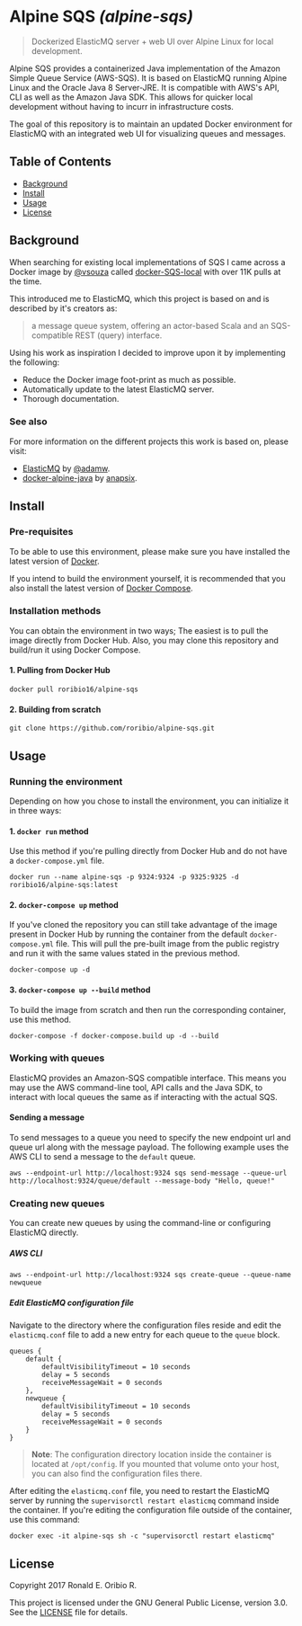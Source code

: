 # Alpine SQS _(alpine-sqs)_

> Dockerized ElasticMQ server + web UI over Alpine Linux for local development.

Alpine SQS provides a containerized Java implementation of the Amazon Simple Queue Service (AWS-SQS). It is based on ElasticMQ running Alpine Linux and the Oracle Java 8 Server-JRE. It is compatible with AWS's API, CLI as well as the Amazon Java SDK. This allows for quicker local development without having to incurr in infrastructure costs.

The goal of this repository is to maintain an updated Docker environment for ElasticMQ with an integrated web UI for visualizing queues and messages.

## Table of Contents

- [Background](#background)
- [Install](#install)
- [Usage](#usage)
- [License](#license)

## Background
When searching for existing local implementations of SQS I came across a Docker image by [@vsouza](https://github.com/vsouza) called [docker-SQS-local](https://github.com/vsouza/docker-SQS-local) with over 11K pulls at the time.

This introduced me to ElasticMQ, which this project is based on and is described by it's creators as:

> a  message queue system, offering an actor-based Scala and an SQS-compatible REST (query) interface.

Using his work as inspiration I decided to improve upon it by implementing the following:

- Reduce the Docker image foot-print as much as possible.
- Automatically update to the latest ElasticMQ server.
- Thorough documentation.

### See also
For more information on the different projects this work is based on, please visit:

- [ElasticMQ](https://github.com/adamw/elasticmq) by [@adamw](https://github.com/adamw).
- [docker-alpine-java](https://github.com/anapsix/docker-alpine-java) by [anapsix](https://github.com/anapsix).

## Install
### Pre-requisites

To be able to use this environment, please make sure you have installed the latest version of [Docker](https://docs.docker.com/engine/installation/). 

If you intend to build the environment yourself, it is recommended that you also install the latest version of [Docker Compose](https://docs.docker.com/compose/install/).

### Installation methods
You can obtain the environment in two ways; The easiest is to pull the image directly from Docker Hub. Also, you may clone this repository and build/run it using Docker Compose.
#### 1. Pulling from Docker Hub
```
docker pull roribio16/alpine-sqs
```
#### 2. Building from scratch
```
git clone https://github.com/roribio/alpine-sqs.git
```
## Usage
### Running the environment
Depending on how you chose to install the environment, you can initialize it in three ways:

#### 1. `docker run` method
Use this method if you're pulling directly from Docker Hub and do not have a `docker-compose.yml` file.

```
docker run --name alpine-sqs -p 9324:9324 -p 9325:9325 -d roribio16/alpine-sqs:latest
```

#### 2. `docker-compose up` method
If you've cloned the repository you can still take advantage of the image present in Docker Hub by running the container from the default `docker-compose.yml` file. This will pull the pre-built image from the public registry and run it with the same values stated in the previous method.

```
docker-compose up -d
```

#### 3. `docker-compose up --build` method
To build the image from scratch and then run the corresponding container, use this method.

```
docker-compose -f docker-compose.build up -d --build
```

### Working with queues
ElasticMQ provides an Amazon-SQS compatible interface. This means you may use the AWS command-line tool, API calls and the Java SDK, to interact with local queues the same as if interacting with the actual SQS.

#### Sending a message
To send messages to a queue you need to specify the new endpoint url and queue url along with the message payload. The following example uses the AWS CLI to send a message to the `default` queue. 

```
aws --endpoint-url http://localhost:9324 sqs send-message --queue-url http://localhost:9324/queue/default --message-body "Hello, queue!"
```

### Creating new queues
You can create new queues by using the command-line or configuring ElasticMQ directly.

##### AWS CLI
```
aws --endpoint-url http://localhost:9324 sqs create-queue --queue-name newqueue
```

##### Edit ElasticMQ configuration file
Navigate to the directory where the configuration files reside and edit the `elasticmq.conf` file to add a new entry for each queue to the `queue` block.

```
queues {
    default {
        defaultVisibilityTimeout = 10 seconds
        delay = 5 seconds
        receiveMessageWait = 0 seconds
    },
    newqueue {
        defaultVisibilityTimeout = 10 seconds
        delay = 5 seconds
        receiveMessageWait = 0 seconds
    }
}
```

> **Note**: The configuration directory location inside the container is located at `/opt/config`. If you mounted that volume onto your host, you can also find the configuration files there.

After editing the `elasticmq.conf` file, you need to restart the ElasticMQ server by running the `supervisorctl restart elasticmq` command inside the container. If you're editing the configuration file outside of the container, use this command: 

```
docker exec -it alpine-sqs sh -c "supervisorctl restart elasticmq"
``` 

## License
Copyright 2017 Ronald E. Oribio R.

This project is licensed under the GNU General Public License, version 3.0. See the [LICENSE](./LICENSE) file for details.
